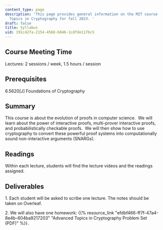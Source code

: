 ```yaml
---
content_type: page
description: 'This page provides general information on the MIT course 6.5630 Advanced
  Topics in Cryptography for fall 2023. '
draft: false
title: Syllabus
uid: 191c427a-2154-4568-b846-1cdfde1176c5
---
```

## Course Meeting Time

Lectures: 2 sessions / week, 1.5 hours / session

## Prerequisites

6.5620\[J\] Foundations of Cryptography

## Summary

This course is about the evolution of proofs in computer science.  We will learn about the power of interactive proofs, multi-prover interactive proofs, and probabilistically checkable proofs.  We will then show how to use cryptography to convert these powerful proof systems into computationally sound non-interactive arguments (SNARGs).

## Readings

Within each lecture, students will find the lecture videos and the readings assigned.

## Deliverables

1\. Each student will be asked to scribe one lecture. The notes should be taken on Overleaf.

2\. We will also have one homework: {{% resource_link "efdbf466-ff7f-47a4-8e4b-604ba9217203" "Advanced Topics in Cryptography Problem Set (PDF)" %}}.